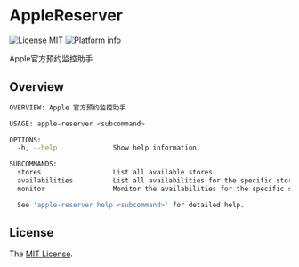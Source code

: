 # AppleReserver

![License MIT](https://img.shields.io/github/license/mashape/apistatus.svg)
![Platform info](https://img.shields.io/badge/platform-macOS-lightgrey.svg)

Apple官方预约监控助手

## Overview

```bash
OVERVIEW: Apple 官方预约监控助手

USAGE: apple-reserver <subcommand>

OPTIONS:
  -h, --help              Show help information.

SUBCOMMANDS:
  stores                  List all available stores.
  availabilities          List all availabilities for the specific store.
  monitor                 Monitor the availabilities for the specific stores and parts.

  See 'apple-reserver help <subcommand>' for detailed help.
```

## License

The [MIT License](LICENSE).
